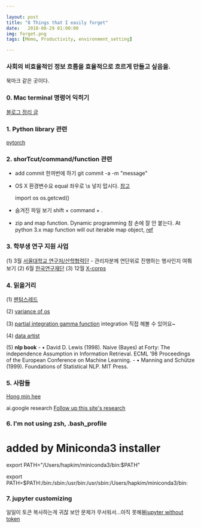 ```yaml
---

layout: post
title: "8 Things that I easily forget"
date:   2018-08-29 01:00:00
img: forget.png
tags: [Memo, Productivity, environment_setting]

---
```


### 사회의 비효율적인 정보 흐름을 효율적으로 흐르게 만들고 싶음을.

북마크 같은 곳이다.

### 0. Mac terminal 명령어 익히기
[블로그 정리 글](http://superjang.com/archives/2621)

### 1. Python library 관련

[pytorch](http://taewan.kim/trans/pytorch/tutorial/blits/01_what_is_pytorch/)

### 2. shorTcut/command/function 관련

- add commit 한꺼번에 하기
    git commit -a -m "message"
    
- OS X 환경변수요
equal 좌우로 \s 넣지 맙시다.
[참고](http://sjpison.tistory.com/258)

	import os
    os.getcwd()

- 숨겨진 파일 보기
	shift + command + .

- zip and map function.
Dynamic programming 참 손에 잘 안 붙는다. At python 3.x map function will out iterable map object,
[ref](https://bradmontgomery.net/blog/pythons-zip-map-and-lambda/)
 
### 3. 학부생 연구 지원 사업
(1) 3월 [서울대학교 연구처/산학협력단](http://snurnd.snu.ac.kr/web/www/cus_01?p_p_id=EXT_BBS&p_p_lifecycle=0&p_p_state=normal&p_p_mode=view&p_p_col_id=column-1&p_p_col_count=1&_EXT_BBS_struts_action=%2Fext%2Fbbs%2Fview_message&_EXT_BBS_sCategory=&_EXT_BBS_sKeyType=title&_EXT_BBS_sKeyword=학부생&_EXT_BBS_curPage=1&_EXT_BBS_messageId=5947) - 관리자분께 연단위로 진행하는 행사인지 여쭤보기
(2) 6월 [한국연구재단](https://www.kofac.re.kr/?page_id=2091)
(3) 12월 [X-corps](http://xcorps.snu.ac.kr/notice?bm=v&bbsidx=11250&page=3)


### 4. 읽을거리
(1) [팬텀스레드](http://m.hani.co.kr/arti/culture/movie/839782.html?_fr=fb#cb)

(2) [variance of os](https://opentutorials.org/course/2471/13910)

(3) [partial integration gamma function](https://www.youtube.com/watch?reload=9&v=B4V6JtxpSOU) integration 직접 해볼 수 있어요~

(4) [data artist](https://www.cw.com.hk/data-management/data-artists-drawing-it-and-business-together)

(5) **nlp book**
	- • David D. Lewis (1998). Naive (Bayes) at Forty: The independence Assumption in Information Retrieval. ECML ’98 Proceedings of the European Conference on Machine Learning.
	- • Manning and Schütze (1999). Foundations of Statistical NLP. MIT Press.

### 5. 사람들

[Hong min hee](https://blog.hongminhee.org/2010/10/08/1268041887/)

ai.google research
[Follow up this site's research](https://ai.google/research)

### 6. I'm not using zsh, .bash_profile
# added by Miniconda3 installer
export PATH="/Users/hapkim/miniconda3/bin:$PATH"

export PATH=$PATH:/bin:/sbin:/usr/bin:/usr/sbin:/Users/hapkim/miniconda3/bin:

### 7. jupyter customizing
일일이 토큰 복사하는게 귀찮
보안 문제가 무서워서...아직 못해봄[jupyter without token](https://github.com/jupyter/notebook/issues/3607)
